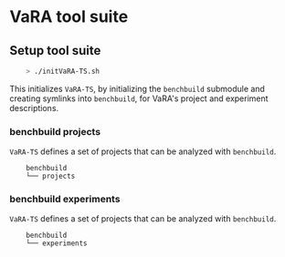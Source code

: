 # VaRA tool suite

## Setup tool suite
```bash
    > ./initVaRA-TS.sh
```
This initializes `VaRA-TS`, by initializing the `benchbuild` submodule and creating symlinks into `benchbuild`, for VaRA's project and experiment descriptions.

### benchbuild projects
`VaRA-TS` defines a set of projects that can be analyzed with `benchbuild`.
```
    benchbuild
    └── projects
```

### benchbuild experiments
`VaRA-TS` defines a set of projects that can be analyzed with `benchbuild`.
```
    benchbuild
    └── experiments
```
